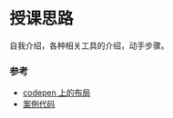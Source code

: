 # 授课思路

自我介绍，各种相关工具的介绍，动手步骤。


### 参考

- [codepen 上的布局](http://codepen.io/happypeter/pen/kxIFd?editors=1100)
- [案例代码](http://github.com/happypeter/mm-html7)
